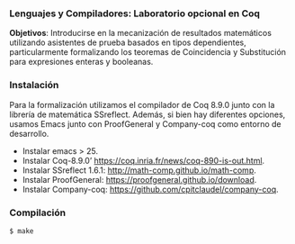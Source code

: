 ### Lenguajes y Compiladores: Laboratorio opcional en Coq

**Objetivos**: Introducirse en la mecanización de resultados matemáticos
utilizando asistentes de prueba basados en tipos dependientes, particularmente
formalizando los teoremas de Coincidencia y Substitución para expresiones
enteras y booleanas.

### Instalación

Para la formalización utilizamos el compilador de Coq 8.9.0 junto con la
librería de matemática SSreflect. Además, si bien hay diferentes opciones,
usamos Emacs junto con ProofGeneral y Company-coq como entorno de desarrollo.

- Instalar emacs > 25.
- Instalar Coq-8.9.0’ https://coq.inria.fr/news/coq-890-is-out.html.
- Instalar SSreflect 1.6.1: http://math-comp.github.io/math-comp.
- Instalar ProofGeneral: https://proofgeneral.github.io/download.
- Instalar Company-coq: https://github.com/cpitclaudel/company-coq.

### Compilación

```console
$ make
```
